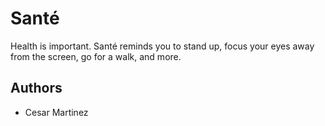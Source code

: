 # Santé
Health is important. Santé reminds you to stand up, focus your eyes away from the screen, go for a walk, and more.

## Authors
- Cesar Martinez
